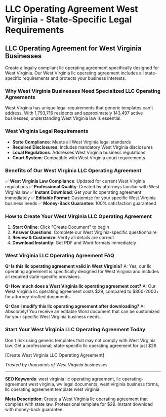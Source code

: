 # LLC Operating Agreement West Virginia - State-Specific Legal Requirements

## LLC Operating Agreement for West Virginia Businesses

Create a legally compliant llc operating agreement specifically designed for West Virginia. Our West Virginia llc operating agreement includes all state-specific requirements and protects your business interests.

### Why West Virginia Businesses Need Specialized LLC Operating Agreements

West Virginia has unique legal requirements that generic templates can't address. With 1,793,716 residents and approximately 143,497 active businesses, understanding West Virginia law is essential.

### West Virginia Legal Requirements

- **State Compliance**: Meets all West Virginia legal standards
- **Required Disclosures**: Includes mandatory West Virginia disclosures
- **Local Regulations**: Addresses West Virginia business regulations
- **Court System**: Compatible with West Virginia court requirements

### Benefits of Our West Virginia LLC Operating Agreement

✅ **West Virginia Law Compliance**: Updated for current West Virginia regulations
✅ **Professional Quality**: Created by attorneys familiar with West Virginia law
✅ **Instant Download**: Get your llc operating agreement immediately
✅ **Editable Format**: Customize for your specific West Virginia business needs
✅ **Money-Back Guarantee**: 100% satisfaction guaranteed

### How to Create Your West Virginia LLC Operating Agreement

1. **Start Online**: Click "Create Document" to begin
2. **Answer Questions**: Complete our West Virginia-specific questionnaire
3. **Review & Customize**: Verify all details are correct
4. **Download Instantly**: Get PDF and Word formats immediately

### West Virginia LLC Operating Agreement FAQ

**Q: Is this llc operating agreement valid in West Virginia?**
A: Yes, our llc operating agreement is specifically designed for West Virginia and includes all required state-specific provisions.

**Q: How much does a West Virginia llc operating agreement cost?**
A: Our West Virginia llc operating agreement costs $29, compared to $800-2000+ for attorney-drafted documents.

**Q: Can I modify this llc operating agreement after downloading?**
A: Absolutely! You receive an editable Word document that can be customized for your specific West Virginia business needs.

### Start Your West Virginia LLC Operating Agreement Today

Don't risk using generic templates that may not comply with West Virginia law. Get a professional, state-specific llc operating agreement for just $29.

[Create West Virginia LLC Operating Agreement]

*Trusted by thousands of West Virginia businesses*

---

**SEO Keywords**: west virginia llc operating agreement, llc operating-agreement west virginia, wv legal documents, west virginia business forms, llc operating agreement template west virginia

**Meta Description**: Create a West Virginia llc operating agreement that complies with state law. Professional template for $29. Instant download with money-back guarantee.
